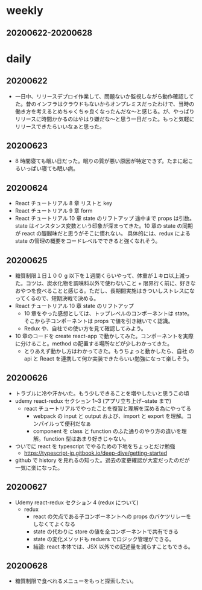 # weekly

## 20200622-20200628

# daily

## 20200622

- 一日中、リリースデプロイ作業して、問題ないか監視しながら動作確認してた。昔のインフラはクラウドもないからオンプレミスだったわけで、当時の働き方を考えるとめちゃくちゃ良くなったんだな〜と感じる。が、やっぱりリリースに時間かかるのはやはり嫌だな〜と思う一日だった。もっと気軽にリリースできたらいいなぁと思った。

## 20200623

- 8 時間寝ても眠い日だった。眠りの質が悪い原因が特定できず。たまに起こるいっぱい寝ても眠い病。

## 20200624

- React チュートリアル 8 章 リストと key
- React チュートリアル 9 章 form
- React チュートリアル 10 章 state のリフトアップ 途中まで
  props は引数。state はインスタンス変数という印象が深まってきた。10 章の state の同期が react の醍醐味だと思うがそこに慣れない。
  具体的には、redux による state の管理の概要をコードレベルでできると強くなれそう。

## 20200625

- 糖質制限１日１００ g 以下を１週間くらいやって、体重が１キロ以上減った。コツは、炭水化物を調味料以外で使わないこと + 限界行く前に、好きなおやつを食べることと感じる。ただし、長期間実施はきついしストレスになってくるので、短期決戦で決める。
- React チュートリアル 10 章 state のリフトアップ
  - 10 章をやった感想としては、トップレベルのコンポーネントは state。そこから子コンポーネントは props で値を引き継いでく認識。
  - Redux や、自社での使い方を見て確認してみよう。
- 10 章のコードを create react-app で動かしてみた。コンポーネントを実際に分けること。method の配置する場所などが少しわかってきた。
  - とりあえず動かし方はわかってきた。もうちょっと動かしたら、自社 の api と React を連携して何か実装できたらいい勉強になって楽しそう。

## 20200626

- トラブルに冷や汗かいた。もう少しできることを増やしたいと思うこの頃
- udemy react-redux セクション 1~3 (アプリ立ち上げ~state まで)
  - react チュートリアルでやったことを復習と理解を深める為にやってる
    - webpack の input と output および、import と export を理解。コンパイルって便利だなぁ
    - component を class と function のふた通りのやり方の違いを理解。function 型はあまり好きじゃない。
- ついでに react を typescript でやるための下地をちょっとだけ勉強
  - https://typescript-jp.gitbook.io/deep-dive/getting-started
- github で history を見れるの知った。過去の変更確認が大変だったのだが
  一気に楽になった。

## 20200627

- Udemy react-redux セクション 4 (redux について)
  - redux
    - react の欠点である子コンポーネントへの props のバケツリレーをしなくてよくなる
    - state の代わりに store の値を全コンポーネントで共有できる
    - state の変化メソッドも reduers でロジック管理ができる。
    - 結論: react 本体では、JSX 以外での記述量を減らすこともできる。

## 20200628

- 糖質制限で食べれるメニューをもっと探索したい。
